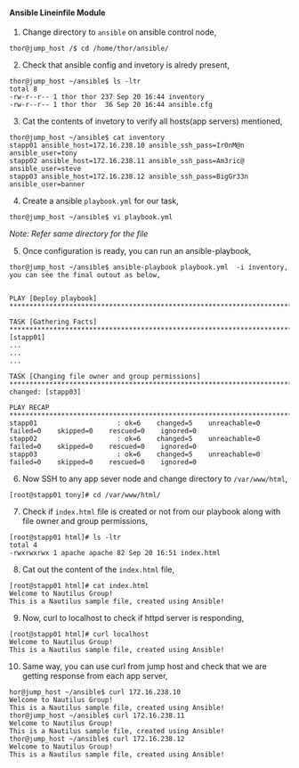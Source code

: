 #### Ansible Lineinfile Module

1. Change directory to `ansible` on ansible control node,

```
thor@jump_host /$ cd /home/thor/ansible/
```

2. Check that ansible config and invetory is alredy present,

```
thor@jump_host ~/ansible$ ls -ltr
total 8
-rw-r--r-- 1 thor thor 237 Sep 20 16:44 inventory
-rw-r--r-- 1 thor thor  36 Sep 20 16:44 ansible.cfg
```

3. Cat the contents of invetory to verify all hosts(app servers) mentioned, 

```
thor@jump_host ~/ansible$ cat inventory
stapp01 ansible_host=172.16.238.10 ansible_ssh_pass=Ir0nM@n ansible_user=tony
stapp02 ansible_host=172.16.238.11 ansible_ssh_pass=Am3ric@ ansible_user=steve
stapp03 ansible_host=172.16.238.12 ansible_ssh_pass=BigGr33n ansible_user=banner
```

4. Create a ansible `playbook.yml` for our task,

```
thor@jump_host ~/ansible$ vi playbook.yml
```
*Note: Refer same directory for the file*

5. Once configuration is ready, you can run an ansible-playbook,


```
thor@jump_host ~/ansible$ ansible-playbook playbook.yml  -i inventory, you can see the final outout as below,


PLAY [Deploy playbook] *******************************************************************************************************************

TASK [Gathering Facts] *******************************************************************************************************************ok: [stapp01]
...
...
...

TASK [Changing file owner and group permissions] *****************************************************************************************
changed: [stapp03]

PLAY RECAP *******************************************************************************************************************************
stapp01                    : ok=6    changed=5    unreachable=0    failed=0    skipped=0    rescued=0    ignored=0
stapp02                    : ok=6    changed=5    unreachable=0    failed=0    skipped=0    rescued=0    ignored=0
stapp03                    : ok=6    changed=5    unreachable=0    failed=0    skipped=0    rescued=0    ignored=0
```

6. Now SSH to any app sever node and change directory to `/var/www/html`,

```
[root@stapp01 tony]# cd /var/www/html/
```

7. Check if `index.html` file is created or not from our playbook along with file owner and group permissions,

```
[root@stapp01 html]# ls -ltr
total 4
-rwxrwxrwx 1 apache apache 82 Sep 20 16:51 index.html
```

8. Cat out the content of the `index.html` file,

```
[root@stapp01 html]# cat index.html
Welcome to Nautilus Group!
This is a Nautilus sample file, created using Ansible!
```

9. Now, curl to localhost to check if httpd server is responding, 

```
[root@stapp01 html]# curl localhost
Welcome to Nautilus Group!
This is a Nautilus sample file, created using Ansible!
```

10. Same way, you can use curl from jump host and check that we are getting response from each app server,

```
hor@jump_host ~/ansible$ curl 172.16.238.10
Welcome to Nautilus Group!
This is a Nautilus sample file, created using Ansible!
thor@jump_host ~/ansible$ curl 172.16.238.11
Welcome to Nautilus Group!
This is a Nautilus sample file, created using Ansible!
thor@jump_host ~/ansible$ curl 172.16.238.12
Welcome to Nautilus Group!
This is a Nautilus sample file, created using Ansible!
```

